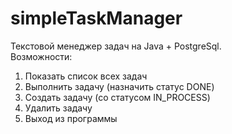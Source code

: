 # simpleTaskManager
Текстовой менеджер задач на Java + PostgreSql. <br> 
Возможности: <br>
1. Показать список всех задач<br>
2. Выполнить задачу (назначить статус DONE)<br>
3. Создать задачу (со статусом IN_PROCESS)<br>
4. Удалить задачу<br>
5. Выход из программы<br>
